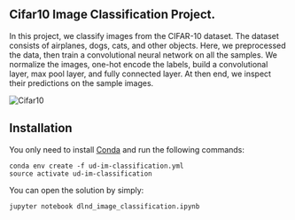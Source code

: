 ## Cifar10 Image Classification Project.
In this project, we classify images from the CIFAR-10 dataset. The dataset consists of airplanes, dogs, cats, and other objects. Here, we preprocessed the data, then train a convolutional neural network on all the samples. We normalize the images, one-hot encode the labels, build a convolutional layer, max pool layer, and fully connected layer. At then end, we inspect their predictions on the sample images.  

![Cifar10][image-cifar10]

## Installation
You only need to install [Conda](https://conda.io/docs/install/quick.html) and run the following commands:
```
conda env create -f ud-im-classification.yml
source activate ud-im-classification
```
You can open the solution by simply:
```
jupyter notebook dlnd_image_classification.ipynb 
```

<!-- Images -->
[image-cifar10]: https://msdnshared.blob.core.windows.net/media/2016/10/102816_2258_ApplyingClo2.png "Cifar10 Examples"
